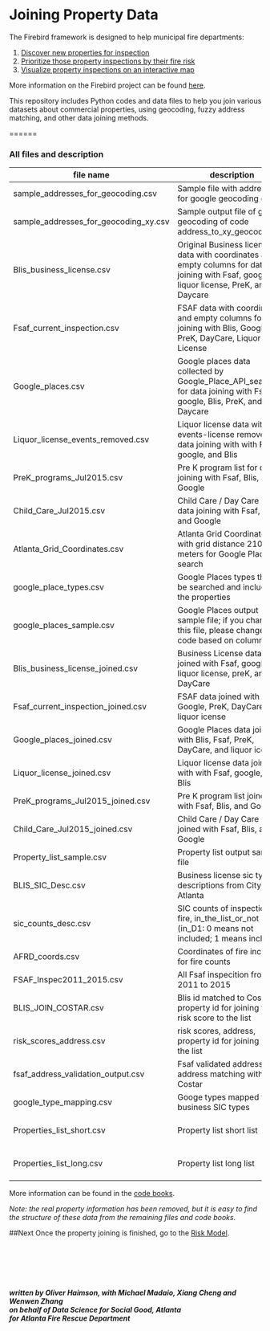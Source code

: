 

# Joining Property Data #


The Firebird framework is designed to help municipal fire departments:</br>
1. <a href="https://github.com/DSSG-Firebird/property-joins">Discover new properties for inspection</a><br>
2. <a href="https://github.com/DSSG-Firebird/risk-model">Prioritize those property inspections by their fire risk
</a><br>
3. <a href="https://github.com/DSSG-Firebird/interactive-map">Visualize property inspections on an interactive map
</a><br>

More information on the Firebird project can be found <a href="http://www.firebird.gatech.edu">here</a>.

This repository includes Python codes and data files to help you join various datasets about commercial properties, using geocoding, fuzzy address matching, and other data joining methods.

======


### All files and description 

| file name                          | description                                                                                                                              | used_by_code_file                                                                | used_by_code_file2                              | 
|---------------------------------------|------------------------------------------------------------------------------------------------------------------------------------------|----------------------------------------------------------------------------------|-------------------------------------------------| 
| sample_addresses_for_geocoding.csv    | Sample file with addresses for google geocoding demo                                                                                     | address_to_xy_geocoding.py                                                       |                                                 | 
| sample_addresses_for_geocoding_xy.csv | Sample output file of google geocoding of code address_to_xy_geocoding.py                                                                | Output of address_to_xy_geocoding.py                                             |                                                 | 
| Blis_business_license.csv             | Original Business license data with coordinates and  empty columns for data joining with Fsaf, google, liquor license, PreK, and Daycare | Data_join_for_property_list.py                                                   |                                                 | 
| Fsaf_current_inspection.csv           | FSAF data with coordinates and empty columns for data joining with Blis, Google, PreK, DayCare, Liquor License                           | Data_join_for_property_list.py                                                   |                                                 | 
| Google_places.csv                     | Google places data collected by Google_Place_API_search.py for data joining with Fsaf, google, Blis, PreK, and Daycare                   | Data_join_for_property_list.py                                                   |                                                 | 
| Liquor_license_events_removed.csv     | Liquor license data with all events-license removed for data joining with with Fsaf, google, and Blis                                    | Data_join_for_property_list.py                                                   |                                                 | 
| PreK_programs_Jul2015.csv             | Pre K program list for data joining with Fsaf, Blis, and Google                                                                          | Data_join_for_property_list.py                                                   |                                                 | 
| Child_Care_Jul2015.csv                | Child Care / Day Care list for data joining with Fsaf, Blis, and Google                                                                  | Data_join_for_property_list.py                                                   |                                                 | 
| Atlanta_Grid_Coordinates.csv          | Atlanta Grid Coordinates with grid distance 210 meters for Google Places search                                                          | Google_Place_API_search.py                                                       |                                                 | 
| google_place_types.csv                | Google Places types that will be searched and included in the properties                                                                 | Google_Place_API_search.py                                                       |  Data_join_for_property_list.py                 | 
| google_places_sample.csv              | Google Places output sample file; if you change this file, please change the code based on columns                                       | Google_Place_API_search.py                                                       |                                                 | 
| Blis_business_license_joined.csv      | Business License data joined with Fsaf, google, liquor license, preK, and DayCare                                                        | Property_short_list_generator.py                                                 |  Property_long_list_generator.py                | 
| Fsaf_current_inspection_joined.csv    | FSAF data joined with Blis, Google, PreK, DayCare, and liquor icense                                                                     | Property_short_list_generator.py                                                 |  Property_long_list_generator.py                | 
| Google_places_joined.csv              | Google Places data joined with Blis, Fsaf, PreK, DayCare, and liquor icense                                                              | Property_short_list_generator.py                                                 |  Property_long_list_generator.py                | 
| Liquor_license_joined.csv             | Liquor license data joined with with Fsaf, google, and Blis                                                                              | Property_short_list_generator.py                                                 |  Property_long_list_generator.py                | 
| PreK_programs_Jul2015_joined.csv      | Pre K program list joined with Fsaf, Blis, and Google                                                                                    | Property_short_list_generator.py                                                 |  Property_long_list_generator.py                | 
| Child_Care_Jul2015_joined.csv         | Child Care / Day Care list joined with Fsaf, Blis, and Google                                                                            | Property_short_list_generator.py                                                 |  Property_long_list_generator.py                | 
| Property_list_sample.csv              | Property list output sample file                                                                                                         | Property_short_list_generator.py                                                 |  Property_long_list_generator.py                | 
| BLIS_SIC_Desc.csv                     | Business license sic types descriptions from City of Atlanta                                                                             | Property_short_list_generator.py                                                 |  Property_long_list_generator.py                | 
| sic_counts_desc.csv                   | SIC counts of inspections, fire, in_the_list_or_not (in_D1: 0 means not included; 1 means included)                                      | Property_short_list_generator.py                                                 |  Property_long_list_generator.py                | 
| AFRD_coords.csv                       | Coordinates of fire incidents for fire counts                                                                                            | Property_short_list_generator.py                                                 |  Property_long_list_generator.py                | 
| FSAF_Inspec2011_2015.csv              | All Fsaf inspecition from 2011 to 2015                                                                                                   | Property_short_list_generator.py                                                 |  Property_long_list_generator.py                | 
| BLIS_JOIN_COSTAR.csv                  | Blis id matched to Costar property id for joining the risk score to the list                                                             | Property_short_list_generator.py                                                 |  Property_long_list_generator.py                | 
| risk_scores_address.csv               | risk scores, address, property id for joining with the list                                                                              | Property_short_list_generator.py                                                 |  Property_long_list_generator.py                | 
| fsaf_address_validation_output.csv    | Fsaf validated address for address matching with Costar                                                                                  | Property_short_list_generator.py                                                 |  Property_long_list_generator.py                | 
| google_type_mapping.csv               | Googe types mapped to business SIC types                                                                                                 | Property_short_list_generator.py                                                 |                                                 | 
| Properties_list_short.csv             | Property list short list                                                                                                                 |  the difference with long list is only high probably business types are included | output file of Property_short_list_generator.py | 
| Properties_list_long.csv              | Property list long list                                                                                                                  |  the difference with long list is all possible business types are included       | output file of Property_long_list_generator.py  | 


More information can be found in the [code books](https://docs.google.com/spreadsheets/d/1d2xhMRfJApGkbJbriepnpVG9K9DGSXA8Hxo2LqQvIUE/edit?usp=sharing).

*Note: the real property information has been removed, but it is easy to find the structure of these data from the remaining files and code books.*


##Next
Once the property joining is finished, go to the <a href="https://github.com/DSSG-Firebird/risk-model">Risk Model<a>.


<br><br><br><br>
##### written by Oliver Haimson, with Michael Madaio, Xiang Cheng and Wenwen Zhang <br>on behalf of Data Science for Social Good, Atlanta<br> for Atlanta Fire Rescue Department
